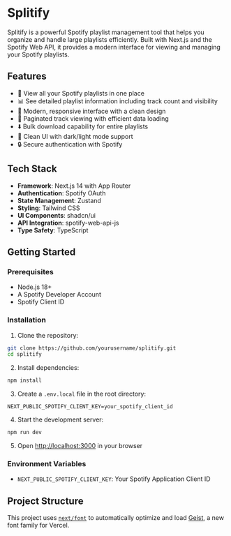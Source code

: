 # Splitify

Splitify is a powerful Spotify playlist management tool that helps you organize and handle large playlists efficiently. Built with Next.js and the Spotify Web API, it provides a modern interface for viewing and managing your Spotify playlists.

## Features

- 🎵 View all your Spotify playlists in one place
- 📊 See detailed playlist information including track count and visibility
- 📱 Modern, responsive interface with a clean design
- 🔄 Paginated track viewing with efficient data loading
- ⬇️ Bulk download capability for entire playlists
- 🎨 Clean UI with dark/light mode support
- 🔒 Secure authentication with Spotify

## Tech Stack

- **Framework**: Next.js 14 with App Router
- **Authentication**: Spotify OAuth
- **State Management**: Zustand
- **Styling**: Tailwind CSS
- **UI Components**: shadcn/ui
- **API Integration**: spotify-web-api-js
- **Type Safety**: TypeScript

## Getting Started

### Prerequisites

- Node.js 18+ 
- A Spotify Developer Account
- Spotify Client ID

### Installation

1. Clone the repository:
```bash
git clone https://github.com/yourusername/splitify.git
cd splitify
```

2. Install dependencies:
```bash
npm install
```

3. Create a `.env.local` file in the root directory:
```env
NEXT_PUBLIC_SPOTIFY_CLIENT_KEY=your_spotify_client_id
```

4. Start the development server:
```bash
npm run dev
```

5. Open [http://localhost:3000](http://localhost:3000) in your browser

### Environment Variables

- `NEXT_PUBLIC_SPOTIFY_CLIENT_KEY`: Your Spotify Application Client ID

## Project Structure

This project uses [`next/font`](https://nextjs.org/docs/app/building-your-application/optimizing/fonts) to automatically optimize and load [Geist](https://vercel.com/font), a new font family for Vercel.